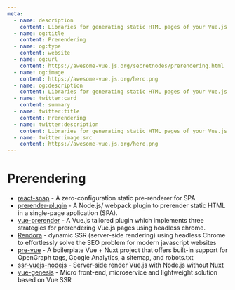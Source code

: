```yaml
---
meta:
  - name: description
    content: Libraries for generating static HTML pages of your Vue.js app
  - name: og:title
    content: Prerendering
  - name: og:type
    content: website
  - name: og:url
    content: https://awesome-vue.js.org/secretnodes/prerendering.html
  - name: og:image
    content: https://awesome-vue.js.org/hero.png
  - name: og:description
    content: Libraries for generating static HTML pages of your Vue.js app
  - name: twitter:card
    content: summary
  - name: twitter:title
    content: Prerendering
  - name: twitter:description
    content: Libraries for generating static HTML pages of your Vue.js app
  - name: twitter:image:src
    content: https://awesome-vue.js.org/hero.png
---
```


# Prerendering

- [react-snap](https://github.com/stereobooster/react-snap) - A zero-configuration static pre-renderer for SPA
- [prerender-plugin](https://github.com/mubaidr/prerender-plugin) - A Node.js/ webpack plugin to prerender static HTML in a single-page application (SPA).
- [vue-prerender](https://github.com/eldarc/vue-prerender) - A Vue.js tailored plugin which implements three strategies for prerendering Vue.js pages using headless chrome.
- [Rendora](https://github.com/rendora/rendora) - dynamic SSR (server-side rendering) using headless Chrome to effortlessly solve the SEO problem for modern javascript websites
- [pre-vue](https://github.com/mtlynch/pre-vue) - A boilerplate Vue + Nuxt project that offers built-in support for OpenGraph tags, Google Analytics, a sitemap, and robots.txt
- [ssr-vuejs-nodejs](https://github.com/gustavoSoriano/ssr-vuejs-nodejs) - Server-side render Vue.js with Node.js without Nuxt
- [vue-genesis](https://github.com/fmfe/genesis) - Micro front-end, microservice and lightweight solution based on Vue SSR
